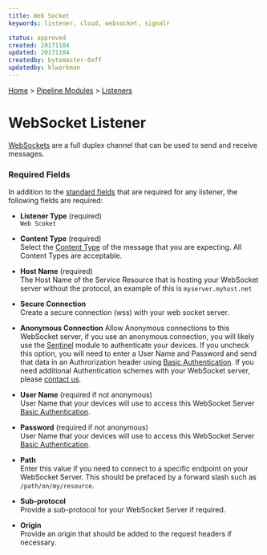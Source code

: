 ```yaml
---
title: Web Socket
keywords: listener, cloud, websocket, signalr

status: approved
created: 20171104
updated: 20171104
createdby: bytemaster-0xff
updatedby: klworkman
---
```

[Home](../../Index.md) > [Pipeline Modules](../Index.md) > [Listeners](../Listener.md)

# WebSocket Listener

[WebSockets](https://en.wikipedia.org/wiki/WebSocket) are a full duplex channel that can be used to send and receive messages.

### Required Fields

In addition to the [standard fields](../../Topics/StandardFields.md) that are required for any listener, the following fields are required:

* **Listener Type** (required)  
`Web Scoket`

* **Content Type** (required)  
Select the [Content Type](../../Messaging/ContentTypes.md) of the message that you are expecting.  All Content Types are acceptable.


* **Host Name** (required)  
The Host Name of the Service Resource that is hosting your WebSocket server without the protocol, an 
example of this is `myserver.myhost.net`


* **Secure Connection**  
Create a secure connection (wss) with your web socket server.

* **Anonymous Connection**
Allow Anonymous connections to this WebSocket server, if you use an anonymous connection, you will likely use the [Sentinel](../../PipelineModules/Sentinel.md) module to authenticate your devices.
If you uncheck this option, you will need to enter a User Name and Password and send that data in an Authrorization header using [Basic Authentication](https://en.wikipedia.org/wiki/Basic_access_authentication).  If you need
additional Authentication schemes with your WebSocket server, please [contact us](http://support.nuviot.com/contactus?source=restauthscheme).

* **User Name**  (required if not anonymous)     
User Name that your devices will use to access this WebSocket Server  [Basic Authentication](https://en.wikipedia.org/wiki/Basic_access_authentication).

* **Password** (required if not anonymous)      
User Name that your devices will use to access this WebSocket Server  [Basic Authentication](https://en.wikipedia.org/wiki/Basic_access_authentication).

* **Path**  
Enter this value if you need to connect to a specific endpoint on your WebSocket Server.  This should be prefaced
by a forward slash such as `/path/on/my/resource`.

* **Sub-protocol**  
Provide a sub-protocol for your WebSocket Server if required.

* **Origin**  
Provide an origin that should be added to the request headers if necessary.